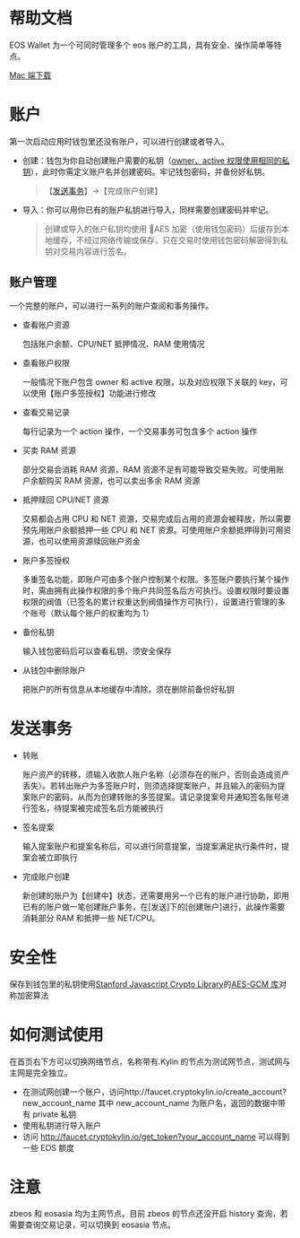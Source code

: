 # 帮助文档

EOS Wallet 为一个可同时管理多个 eos 账户的工具，具有安全、操作简单等特点。

[Mac 端下载](https://tcs.teambition.net/storage/1318f8f40f9ee6fd8cd13d9152904b04d854?download=EOS-Wallet-macosx-1-0-0.dmg&Signature=eyJhbGciOiJIUzI1NiJ9.eyJyZXNvdXJjZSI6Ii9zdG9yYWdlLzEzMThmOGY0MGY5ZWU2ZmQ4Y2QxM2Q5MTUyOTA0YjA0ZDg1NCIsImV4cCI6MTUzNjMyMTYwMH0.EEaonfQ9fP7Vf1_ODSTHDr1ClnZ04FUKgxTaYtY6l9A&filekey=1318)

# 账户

第一次启动应用时钱包里还没有账户，可以进行创建或者导入。

- 创建：钱包为你自动创建账户需要的私钥（[owner、active 权限使用相同的私钥](https://developers.eos.io/eosio*nodeos/docs/accounts*and*permissions)），此时你需定义账户名并创建密码。牢记钱包密码，并备份好私钥。

  > 【[发送事务](发送事务)】->【完成账户创建】

- 导入：你可以用你已有的账户私钥进行导入，同样需要创建密码并牢记。

  > 创建或导入的账户私钥均使用 AES 加密（使用钱包密码）后缓存到本地缓存，不经过网络传输或保存，只在交易时使用钱包密码解密得到私钥对交易内容进行签名。

## 账户管理

一个完整的账户，可以进行一系列的账户查阅和事务操作。

- 查看账户资源

  包括账户余额、CPU/NET 抵押情况、RAM 使用情况

- 查看账户权限

  一般情况下账户包含 owner 和 active 权限，以及对应权限下关联的 key，可以使用【账户多签授权】功能进行修改

- 查看交易记录

  每行记录为一个 action 操作，一个交易事务可包含多个 action 操作

- 买卖 RAM 资源

  部分交易会消耗 RAM 资源，RAM 资源不足有可能导致交易失败。可使用账户余额购买 RAM 资源，也可以卖出多余 RAM 资源

- 抵押赎回 CPU/NET 资源

  交易都会占用 CPU 和 NET 资源，交易完成后占用的资源会被释放，所以需要预先用账户余额抵押一些 CPU 和 NET 资源。可使用账户余额抵押得到可用资源，也可以使用资源赎回账户资金

- 账户多签授权

  多重签名功能，即账户可由多个账户控制某个权限。多签账户要执行某个操作时，需由拥有此操作权限的多个账户共同签名后方可执行。设置权限时要设置权限的阀值（已签名的累计权重达到阀值操作方可执行），设置进行管理的多个账号（默认每个账户的权重均为 1）

- 备份私钥

  输入钱包密码后可以查看私钥，须安全保存

- 从钱包中删除账户

  把账户的所有信息从本地缓存中清除，须在删除前备份好私钥

# 发送事务

- 转账

  账户资产的转移，须输入收款人账户名称（必须存在的账户，否则会造成资产丢失）。若转出账户为多签账户时，则须选择提案账户，并且输入的密码为提案账户的密码，从而为创建转账的多签提案。请记录提案号并通知签名账号进行签名，待提案被完成签名后方能被执行

- 签名提案

  输入提案账户和提案名称后，可以进行同意提案，当提案满足执行条件时，提案会被立即执行

- 完成账户创建

  新创建的账户为【创建中】状态，还需要用另一个已有的账户进行协助，即用已有的账户做一笔创建账户事务，在[发送]下的[创建账户]进行，此操作需要消耗部分 RAM 和抵押一些 NET/CPU。

# 安全性

保存到钱包里的私钥使用[Stanford Javascript Crypto Library](https://github.com/bitwiseshiftleft/sjcl)的[AES-GCM 库](https://github.com/nsjames/AES-OOP)对称加密算法

# 如何测试使用

在首页右下方可以切换网络节点，名称带有.Kylin 的节点为测试网节点，测试网与主网是完全独立。

- 在测试网创建一个账户，访问http://faucet.cryptokylin.io/create_account?new_account_name 其中 new_account_name 为账户名，返回的数据中带有 private 私钥
- 使用私钥进行导入账户
- 访问 http://faucet.cryptokylin.io/get_token?your_account_name 可以得到一些 EOS 额度

# 注意

zbeos 和 eosasia 均为主网节点。目前 zbeos 的节点还没开启 history 查询，若需要查询交易记录，可以切换到 eosasia 节点。
